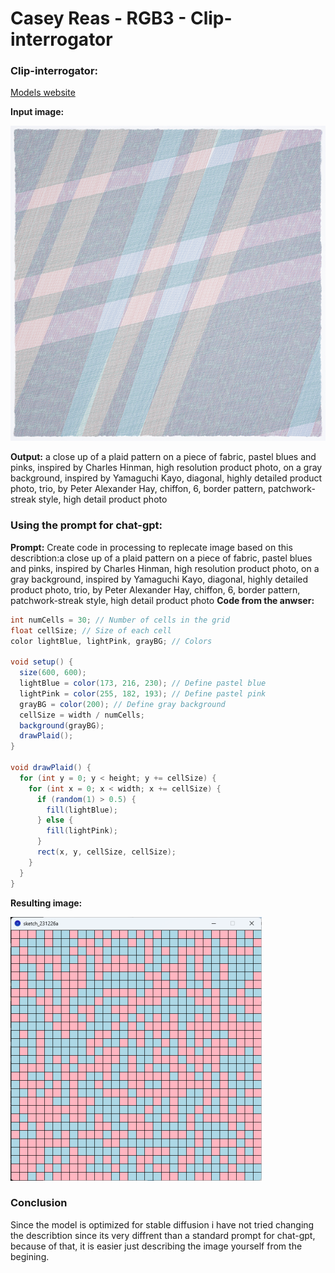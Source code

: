 # Casey Reas - RGB3 - Clip-interrogator

### Clip-interrogator:
[Models website](https://github.com/pharmapsychotic/clip-interrogator)

**Input image:**

![Prvi poskus](https://github.com/ZacetekVaj/Using-Chat-GPT-to-recreate-generative-art/blob/main/Using%20art%20describing%20models/Casey%20Reas/RGB3/Clip-interrogator/Images/image.png)

**Output:**
a close up of a plaid pattern on a piece of fabric, pastel blues and pinks, inspired by Charles Hinman, high resolution product photo, on a gray background, inspired by Yamaguchi Kayo, diagonal, highly detailed product photo, trio, by Peter Alexander Hay, chiffon, 6, border pattern, patchwork-streak style, high detail product photo


### Using the prompt for chat-gpt:

**Prompt:**
Create code in processing to replecate image based on this describtion:a close up of a plaid pattern on a piece of fabric, pastel blues and pinks, inspired by Charles Hinman, high resolution product photo, on a gray background, inspired by Yamaguchi Kayo, diagonal, highly detailed product photo, trio, by Peter Alexander Hay, chiffon, 6, border pattern, patchwork-streak style, high detail product photo
**Code from the anwser:**
```java
int numCells = 30; // Number of cells in the grid
float cellSize; // Size of each cell
color lightBlue, lightPink, grayBG; // Colors

void setup() {
  size(600, 600);
  lightBlue = color(173, 216, 230); // Define pastel blue
  lightPink = color(255, 182, 193); // Define pastel pink
  grayBG = color(200); // Define gray background
  cellSize = width / numCells;
  background(grayBG);
  drawPlaid();
}

void drawPlaid() {
  for (int y = 0; y < height; y += cellSize) {
    for (int x = 0; x < width; x += cellSize) {
      if (random(1) > 0.5) {
        fill(lightBlue);
      } else {
        fill(lightPink);
      }
      rect(x, y, cellSize, cellSize);
    }
  }
}
```
**Resulting image:**

![Prvi poskus](https://github.com/ZacetekVaj/Using-Chat-GPT-to-recreate-generative-art/blob/main/Using%20art%20describing%20models/Casey%20Reas/RGB3/Clip-interrogator/Images/image-1.png)

### Conclusion

Since the model is optimized for stable diffusion i have not tried changing the describtion since its very diffrent than a standard prompt for chat-gpt, because of that, it is easier just describing the image yourself from the begining.



